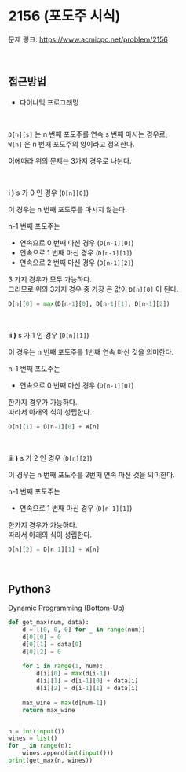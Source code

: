 # 2156 (포도주 시식)

문제 링크: <https://www.acmicpc.net/problem/2156>  

<br>

## 접근방법

- 다이나믹 프로그래밍

<br>

`D[n][s]` 는 n 번째 포도주를 연속 s 번째 마시는 경우로,  
`W[n]` 은 n 번째 포도주의 양이라고 정의한다.

이에따라 위의 문제는 3가지 경우로 나뉜다.  

<br>

**i )** s 가 0 인 경우 (`D[n][0]`)  

이 경우는 n 번째 포도주를 마시지 않는다.  

n-1 번째 포도주는  

- 연속으로 0 번째 마신 경우 (`D[n-1][0]`)  
- 연속으로 1 번째 마신 경우 (`D[n-1][1]`)  
- 연속으로 2 번째 마신 경우 (`D[n-1][2]`)  

3 가지 경우가 모두 가능하다.  
그러므로 위의 3가지 경우 중 가장 큰 값이 `D[n][0]` 이 된다.  

```python
D[n][0] = max(D[n-1][0], D[n-1][1], D[n-1][2])
```

<br>

**ii )** s 가 1 인 경우 (`D[n][1]`)  

이 경우는 n 번째 포도주를 1번째 연속 마신 것을 의미한다.  

n-1 번째 포도주는  

- 연속으로 0 번째 마신 경우 (`D[n-1][0]`)  

한가지 경우가 가능하다.  
따라서 아래의 식이 성립한다.  

```python
D[n][1] = D[n-1][0] + W[n]
```

<br>

**iii )** s 가 2 인 경우 (`D[n][2]`)  

이 경우는 n 번째 포도주를 2번째 연속 마신 것을 의미한다.  

n-1 번째 포도주는  

- 연속으로 1 번째 마신 경우 (`D[n-1][1]`)  

한가지 경우가 가능하다.  
따라서 아래의 식이 성립한다.  

```python
D[n][2] = D[n-1][1] + W[n]
```

<br>

## Python3

Dynamic Programming (Bottom-Up)

```python
def get_max(num, data):
    d = [[0, 0, 0] for _ in range(num)]
    d[0][0] = 0
    d[0][1] = data[0]
    d[0][2] = 0
    
    for i in range(1, num):
        d[i][0] = max(d[i-1])
        d[i][1] = d[i-1][0] + data[i]
        d[i][2] = d[i-1][1] + data[i]
        
    max_wine = max(d[num-1])
    return max_wine


n = int(input())
wines = list()
for _ in range(n):
    wines.append(int(input()))
print(get_max(n, wines))
```
